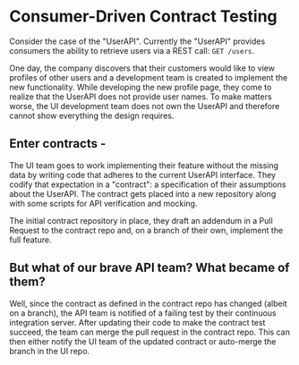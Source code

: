 # Consumer-Driven Contract Testing

Consider the case of the "UserAPI". Currently the "UserAPI" provides consumers the ability to retrieve users via a REST call: `GET /users`.

One day, the company discovers that their customers would like to view profiles of other users and a development team is created to implement the new functionality. While developing the new profile page, they come to realize that the UserAPI does not provide user names. To make matters worse, the UI development team does not own the UserAPI and therefore cannot show everything the design requires.


## Enter contracts -

The UI team goes to work implementing their feature without the missing data by writing code that adheres to the current UserAPI interface. They codify that expectation in a "contract": a specification of their assumptions about the UserAPI. The contract gets placed into a new repository along with some scripts for API verification and mocking.

The initial contract repository in place, they draft an addendum in a Pull Request to the contract repo and, on a branch of their own, implement the full feature.


## But what of our brave API team? What became of them?

Well, since the contract as defined in the contract repo has changed (albeit on a branch), the API team is notified of a failing test by their continuous integration server. After updating their code to make the contract test succeed, the team can merge the pull request in the contract repo. This can then either notify the UI team of the updated contract or auto-merge the branch in the UI repo.
